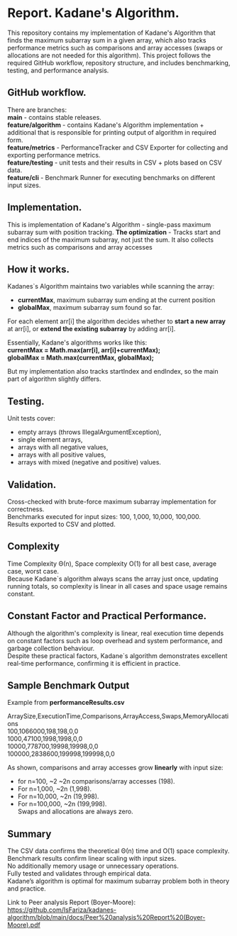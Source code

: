 # Report. Kadane's Algorithm.
This repository contains my implementation of Kadane's Algorithm
that finds the maximum subarray sum in a given array, which also
tracks performance metrics such as comparisons and array accesses
(swaps or allocations are not needed for this algorithm).
This project follows the required GitHub workflow, repository 
structure, and includes benchmarking, testing, and performance analysis.
## GitHub workflow.
There are branches:  
**main** - contains stable releases.  
**feature/algorithm** - contains Kadane's Algorithm implementation + additional 
that is responsible for printing output of algorithm in required form.  
**feature/metrics** - PerformanceTracker and CSV Exporter for collecting and exporting 
performance metrics.  
**feature/testing** - unit tests and their results in CSV + plots based on CSV data.  
**feature/cli** - Benchmark Runner for executing benchmarks on different input sizes.

## Implementation.
This is implementation of Kadane's Algorithm - single-pass 
maximum subarray sum with position tracking.
**The optimization** - Tracks start and end indices of the maximum subarray, not just the sum. 
It also collects metrics such as comparisons and array accesses

## How it works.
Kadanes`s Algorithm maintains two variables while scanning the array:  
- **currentMax**, maximum subarray sum ending at the current position  
- **globalMax**, maximum subarray sum found so far.  
  
For each element arr[i] the algorithm decides whether to **start a new array**
at arr[i], or **extend the existing subarray** by adding arr[i].  

Essentially, Kadane's algorithms works like this:  
**currentMax = Math.max(arr[i], arr[i]+currentMax);  
globalMax = Math.max(currentMax, globalMax);**  

But my implementation also tracks startIndex and endIndex, so the main part of algorithm
slightly differs. 


##  Testing.
Unit tests cover:   
- empty arrays (throws IllegalArgumentException),   
- single element arrays, 
- arrays with all negative values,
- arrays with all positive values, 
- arrays with mixed (negative and positive) values.
## Validation. 
Cross-checked with brute-force maximum subarray implementation for correctness.   
Benchmarks executed for input sizes: 100, 1,000, 10,000, 100,000.   
Results exported to CSV and plotted.
## Complexity
Time Complexity Θ(n), Space complexity O(1) for all
best case, average case, worst case.  
Because Kadane`s algorithm always scans the array just once, updating 
running totals, so complexity is linear in all cases and space usage remains constant.
## Constant Factor and Practical Performance.
Although the algorithm's complexity is linear, real execution time depends on 
constant factors such as loop overhead and system performance, and garbage collection behaviour.  
Despite these practical factors, Kadane`s algorithm demonstrates excellent real-time performance,
confirming it is efficient in practice.

## Sample Benchmark Output
Example from **performanceResults.csv** 

ArraySize,ExecutionTime,Comparisons,ArrayAccess,Swaps,MemoryAllocations   
100,1066000,198,198,0,0   
1000,47100,1998,1998,0,0   
10000,778700,19998,19998,0,0   
100000,2838600,199998,199998,0,0  
  
As shown, comparisons and array accesses grow **linearly** with input size:  
- for n=100, ~2 ~2n comparisons/array accesses (198).  
- For n=1,000, ~2n (1,998).
- For n=10,000, ~2n (19,998).
- For n=100,000, ~2n (199,998).   
Swaps and allocations are always zero. 
## Summary
The CSV data confirms the theoretical Θ(n) time and O(1) space complexity.   
Benchmark results confirm linear scaling with input sizes.  
No additionally memory usage or unnecessary operations.  
Fully tested and validates through empirical data.   
Kadane’s algorithm is optimal for maximum subarray problem both in theory and practice.  

  
Link to Peer analysis Report (Boyer-Moore): https://github.com/IsFariza/kadanes-algorithm/blob/main/docs/Peer%20analysis%20Report%20(Boyer-Moore).pdf